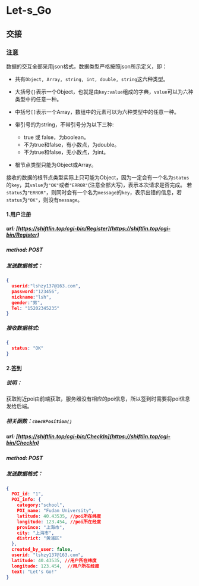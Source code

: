 # Let-s_Go

## 交接

### **注意**

数据的交互全部采用json格式，数据类型严格按照json所示定义，即：

- 共有`Object, Array, string, int, double, string`这六种类型。
- 大括号`{}`表示一个Object，也就是由`key:value`组成的字典，`value`可以为六种类型中的任意一种。
- 中括号`[]`表示一个Array，数组中的元素可以为六种类型中的任意一种。
- 带引号的为string，不带引号分为以下三种:

    - true 或 false，为boolean。
    - 不为true和false，有小数点，为double。
    - 不为true和false，无小数点，为int。

- 根节点类型只能为Object或Array。

接收的数据的根节点类型实际上只可能为Object，因为一定会有一个名为`status`的`key`，其`value`为`"OK"`或者`"ERROR"`(注意全部大写)，表示本次请求是否完成。
若`status`为`"ERROR"`，则同时会有一个名为`message`的`key`，表示出错的信息，若`status`为`"OK"`，则没有`message`。


#### 1.用户注册

##### url: [https://shiftlin.top/cgi-bin/Register](https://shiftlin.top/cgi-bin/Register)

##### method: POST

##### 发送数据格式：

```json
{
  userid:"lshzy137@163.com",
  password:"123456",
  nickname:"lsh",
  gender:"男",
  Tel: "15202345235"
}
```

##### 接收数据格式:

```json
{
  status: "OK"
}
```


#### 2.签到

##### 说明：
获取附近poi由前端获取，服务器没有相应的poi信息，所以签到时需要将poi信息发给后端。

##### 相关函数：`checkPosition()`

##### url: [https://shiftlin.top/cgi-bin/CheckIn](https://shiftlin.top/cgi-bin/CheckIn)

##### method: POST

##### 发送数据格式： 

```json
{
  POI_id: "1",
  POI_info: {
    category:"school",
    POI_name: "Fudan University",
    latitude: 40.43535, //poi所在纬度
    longitude: 123.454, //poi所在经度
    province: "上海市",
    city: "上海市",
    district: "黄浦区"
  },
  created_by_user: false,
  userid: "lshzy137@163.com",
  latitude: 40.43535, //用户所在纬度
  longitude: 123.454,  //用户所在经度
  text: "Let's Go!"
}
```

